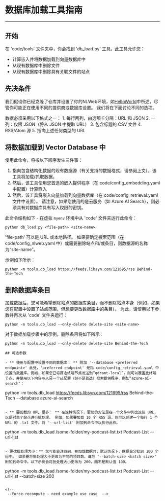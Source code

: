 # 数据库加载工具指南
-----------------------------------------------------------------

## 开始

在 'code/tools' 文件夹中，你会找到 'db_load.py' 工具。此工具允许您：
- 计算嵌入并将数据加载到向量数据库中
- 从现有数据库中删除文件
- 从现有数据库中删除具有关联文件的站点

## 先决条件

我们假设你已经克隆了仓库并设置了你的NLWeb环境，如[HelloWorld](../HelloWorld.md)中所述，尽管你可能正在使用不同的提供商或数据库设置。 我们将在下面讨论不同的选项。

数据必须采用以下格式之一：
    1. 每行两列，由选项卡分隔：URL 和 JSON
    2. 一列：仅限 JSON（将从 JSON 中提取 URL）
    3. 包含标题的 CSV 文件
    4. RSS/Atom 源
    5. 指向上述任何类型的 URL

## 将数据加载到 Vector Database 中

使用此命令，将按以下顺序发生三件事：
1. 指向包含结构化数据的现有数据源（有关支持的数据格式，请参阅上文）。该工具将加载/抓取数据。
2. 然后，该工具使用您首选的嵌入提供程序（在 code/config_embedding.yaml 中配置）计算嵌入
3. 然后，该工具将嵌入向量加载到向量数据库（在 code/config_retrieval.yaml 文件中设置）。 请注意，如果您使用的是云服务（如 Azure AI Search），则必须具有对数据库具有写入权限的密钥。

此命令结构如下 - 在虚拟 `myenv` 环境中从 'code' 文件夹运行此命令：
```
python db_load.py <file-path> <site-name>  
```

'file-path' 可以是 URL 或本地路径。 如果要确定搜索范围（在 code/config_nlweb.yaml 中）或需要删除站点和/或条目，则数据源的名称为“site-name”。  

示例如下所示：
```
python -m tools.db_load https://feeds.libsyn.com/121695/rss Behind-the-Tech
```

## 删除数据库条目

加载数据后，您可能希望删除站点的数据库条目，而不删除站点本身（例如，如果您在配置中设置了站点范围，但想要更改数据库中的条目）。 为此，请使用以下参数并再次从 'code' 文件夹运行：
```
python -m tools.db_load --only-delete delete-site <site-name>
```

对于数据加载步骤中的示例，删除条目将如下所示：
```
python -m tools.db_load --only-delete delete-site Behind-the-Tech
```

<!-- ## 删除站点和数据库条目
评论说明：在测试期间，这表示它需要一个路径而不是站点名称。db load 的第 1074 行与 CLI 中的行为不匹配


如果要删除站点和与站点关联的数据，请使用以下命令，从 'code' 文件夹运行：
```
python -m tools.db_load --delete-site <site-name>
```

同样，对于数据加载步骤中的示例，删除整个网站和数据将如下所示：
```
python -m tools.db_load --delete-site Behind-the-Tech -->
```
## 可选参数

- ** 使用与配置中设置不同的数据库： ** 附加 '--database <preferred endpoint>' 此处，'preferred endpoint' 是指 code/config_retrieval.yaml 中设置的数据库。例如，如果您已将首选终端节点发送到“qdrant-local”，则可以覆盖此终端节点，并使用以下内容写入另一个已配置（但不是首选）检索提供程序，例如“azure-ai-search”：
```
python -m tools.db_load https://feeds.libsyn.com/121695/rss Behind-the-Tech --database azure-ai-search
```

- ** 要加载的 URL 很多： ** 在这种情况下，更快的方法是在一个文件中列出这些 URL，以便对单个站点进行批处理。 例如，如果要加载 10 个 RSS 源，则可以创建一个每行 1 个 URL 的 .txt 文件。将 '--url-list' 附加到命令中以执行此作。
```
python -m tools.db_load /some-folder/my-podcast-list.txt Podcast-List --url-list
```

- 更改批处理大小：** 您可能会注意到，在加载数据时，默认情况下，数据会分批到 100 个组中。 如果要将批处理大小更改为不同的项目数，请将 '--batch-size <batch size>' 附加到命令中。以下示例会将批处理大小更改为 200，而不是默认值 100。

```
python -m tools.db_load /some-folder/my-podcast-list.txt Podcast-List --url-list --batch-size 200
```

<!-- 
 --force-recompute - need example use case  -->